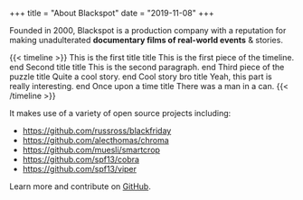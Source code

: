 +++
title = "About Blackspot"
date = "2019-11-08"
+++

Founded in 2000, Blackspot is a production company with a reputation for making unadulterated **documentary films of real-world events** & stories.


{{< timeline >}}
    This is the first title  title
    This is the first piece of the timeline.  end
    Second title  title
    This is the second paragraph.  end
    Third piece of the puzzle  title
    Quite a cool story.  end
    Cool story bro  title
    Yeah, this part is really interesting.  end
    Once upon a time  title
    There was a man in a can.
{{< /timeline >}}







It makes use of a variety of open source projects including:

* https://github.com/russross/blackfriday
* https://github.com/alecthomas/chroma
* https://github.com/muesli/smartcrop
* https://github.com/spf13/cobra
* https://github.com/spf13/viper

Learn more and contribute on [GitHub](https://github.com/gohugoio).

